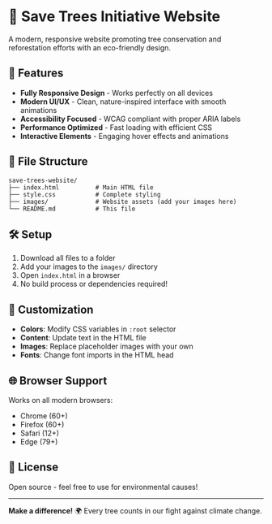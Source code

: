 # 🌳 Save Trees Initiative Website

A modern, responsive website promoting tree conservation and reforestation efforts with an eco-friendly design.

## 🚀 Features

- **Fully Responsive Design** - Works perfectly on all devices
- **Modern UI/UX** - Clean, nature-inspired interface with smooth animations
- **Accessibility Focused** - WCAG compliant with proper ARIA labels
- **Performance Optimized** - Fast loading with efficient CSS
- **Interactive Elements** - Engaging hover effects and animations

## 📁 File Structure

```
save-trees-website/
├── index.html          # Main HTML file
├── style.css           # Complete styling
├── images/             # Website assets (add your images here)
└── README.md           # This file
```

## 🛠️ Setup

1. Download all files to a folder
2. Add your images to the `images/` directory
3. Open `index.html` in a browser
4. No build process or dependencies required!

## 🎨 Customization

- **Colors**: Modify CSS variables in `:root` selector
- **Content**: Update text in the HTML file
- **Images**: Replace placeholder images with your own
- **Fonts**: Change font imports in the HTML head

## 🌐 Browser Support

Works on all modern browsers:
- Chrome (60+)
- Firefox (60+)
- Safari (12+)
- Edge (79+)

## 📄 License

Open source - feel free to use for environmental causes!

---

**Make a difference!** 🌍 Every tree counts in our fight against climate change.